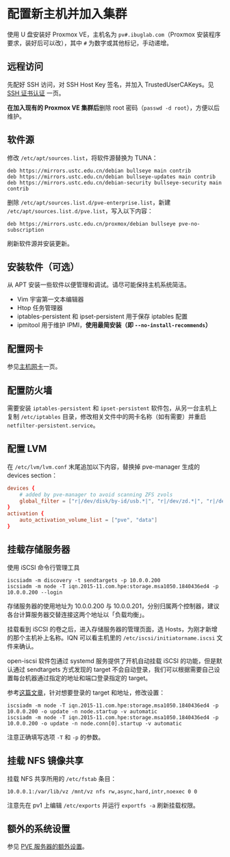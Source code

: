 # 配置新主机并加入集群

使用 U 盘安装好 Proxmox VE，主机名为 `pv#.ibuglab.com`（Proxmox 安装程序要求，装好后可以改），其中 `#` 为数字或其他标记，手动递增。

## 远程访问

先配好 SSH 访问，对 SSH Host Key 签名，并加入 TrustedUserCAKeys。见 [SSH 证书认证](../ssh-ca.md) 一页。

**在加入现有的 Proxmox VE 集群后**删除 root 密码（`passwd -d root`），方便以后维护。

## 软件源

修改 `/etc/apt/sources.list`，将软件源替换为 TUNA：

```
deb https://mirrors.ustc.edu.cn/debian bullseye main contrib
deb https://mirrors.ustc.edu.cn/debian bullseye-updates main contrib
deb https://mirrors.ustc.edu.cn/debian-security bullseye-security main contrib
```

删除 `/etc/apt/sources.list.d/pve-enterprise.list`，新建 `/etc/apt/sources.list.d/pve.list`，写入以下内容：

```
deb https://mirrors.ustc.edu.cn/proxmox/debian bullseye pve-no-subscription
```

刷新软件源并安装更新。

## 安装软件（可选）

从 APT 安装一些软件以便管理和调试。请尽可能保持主机系统简洁。

- Vim 宇宙第一文本编辑器
- Htop 任务管理器
- iptables-persistent 和 ipset-persistent 用于保存 iptables 配置
- ipmitool 用于维护 IPMI，**使用最简安装（即 `--no-install-recommends`）**

## 配置网卡

参见[主机网卡](../networking/host.md)一页。

## 配置防火墙

需要安装 `iptables-persistent` 和 `ipset-persistent` 软件包，从另一台主机上复制 `/etc/iptables` 目录，修改相关文件中的网卡名称（如有需要）并重启 `netfilter-persistent.service`。

## 配置 LVM

在 `/etc/lvm/lvm.conf` 末尾追加以下内容，替换掉 pve-manager 生成的 devices section：

```conf
devices {
    # added by pve-manager to avoid scanning ZFS zvols
    global_filter = ["r|/dev/disk/by-id/usb.*|", "r|/dev/zd.*|", "r|/dev/mapper/pve-.*|" "r|/dev/mapper/.*-(vm|base)--[0-9]+--disk--[0-9]+|"]
}
activation {
    auto_activation_volume_list = ["pve", "data"]
}
```

## 挂载存储服务器

使用 iSCSI 命令行管理工具

```shell
iscsiadm -m discovery -t sendtargets -p 10.0.0.200
iscsiadm -m node -T iqn.2015-11.com.hpe:storage.msa1050.1840436ed4 -p 10.0.0.200 --login
```

存储服务器的使用地址为 10.0.0.200 与 10.0.0.201，分别归属两个控制器，建议各台计算服务器交替连接这两个地址以「负载均衡」。

挂载看到 iSCSI 的卷之后，进入存储服务器的管理页面，选 Hosts，为刚才新增的那个主机补上名称。IQN 可以看主机里的 `/etc/iscsi/initiatorname.iscsi` 文件来确认。

open-iscsi 软件包通过 systemd 服务提供了开机自动挂载 iSCSI 的功能，但是默认通过 sendtargets 方式发现的 target 不会自动登录，我们可以根据需要自己设置每台机器通过指定的地址和端口登录指定的 target。

参考[这篇文章](https://library.netapp.com/ecmdocs/ECMP1654943/html/GUID-8EC685B4-8CB6-40D8-A8D5-031A3899BCDC.html)，针对想要登录的 target 和地址，修改设置：

```shell
iscsiadm -m node -T iqn.2015-11.com.hpe:storage.msa1050.1840436ed4 -p 10.0.0.200 -o update -n node.startup -v automatic
iscsiadm -m node -T iqn.2015-11.com.hpe:storage.msa1050.1840436ed4 -p 10.0.0.200 -o update -n node.conn[0].startup -v automatic
```

注意正确填写选项 `-T` 和 `-p` 的参数。

## 挂载 NFS 镜像共享

挂载 NFS 共享所用的 `/etc/fstab` 条目：

```
10.0.0.1:/var/lib/vz /mnt/vz nfs rw,async,hard,intr,noexec 0 0
```

注意先在 pv1 上编辑 `/etc/exports` 并运行 `exportfs -a` 刷新挂载权限。

## 额外的系统设置

参见 [PVE 服务器的额外设置](../servers/pve.md#extra-settings)。
